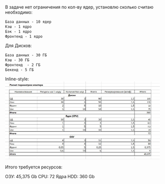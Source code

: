 В задаче нет ограничения по кол-ву ядер, установлю сколько считаю необходимо:   
  
    База данных - 10 ядер
    Кэш - 1 ядро
    Бэк - 1 ядро
    Фронтенд - 1 ядро
        
Для Дисков:

    База данных - 30 ГБ
    Кэш - 30 ГБ
    Фронтенд  - 2 ГБ
    Бекенд - 5 ГБ

Inline-style: 
![alt text](https://github.com/Andrey-netology/12.3/blob/main/1.1.JPG "Logo Title Text 1")

Итого требуется ресурсов: 

ОЗУ: 45,375 Gb 
CPU: 72 Ядра 
HDD: 360 Gb 
